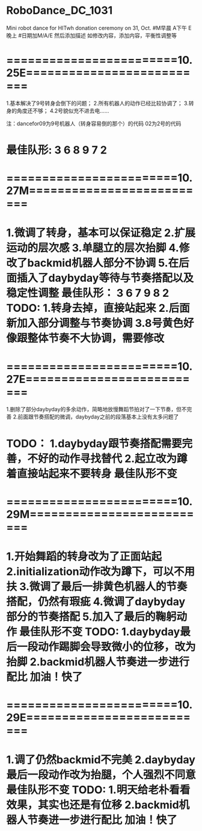 # RoboDance_DC_1031
Mini robot dance for HITwh donation ceremony on 31, Oct.
#M早晨 A下午 E晚上
#日期加M/A/E 然后添加描述 如修改内容，添加内容，平衡性调整等

========================10.25E==========================
========================================================
1.基本解决了9号转身会倒下的问题；
2.所有机器人的动作已经比较协调了；
3.转身的角度还不够；
4.2号貌似充不进去电……

注：dancefor09为9号机器人（转身容易倒的那个）的代码
02为2号的代码

最佳队形:
3
6 8
9 7 2
========================================================

========================10.27M==========================
========================================================
1.微调了转身，基本可以保证稳定
2.扩展运动的层次感
3.单腿立的层次抬脚
4.修改了backmid机器人部分不协调
5.在后面插入了daybyday等待与节奏搭配以及稳定性调整
最佳队形：
3
6 7
9 8 2
TODO:
1.转身去掉，直接站起来
2.后面新加入部分调整与节奏协调
3.8号黄色好像跟整体节奏不大协调，需要修改
===============================================================

========================10.27E==========================
========================================================
1.删除了部分daybyday的多余动作，简略地放慢舞蹈节拍对了一下节奏，但不完善
2.前面跟节奏搭配的微调，daybyday之前的段落基本上没有太多问题了

TODO：
1.daybyday跟节奏搭配需要完善，不好的动作寻找替代
2.起立改为蹲着直接站起来不要转身
最佳队形不变
===============================================================

========================10.29M==========================
========================================================
1.开始舞蹈的转身改为了正面站起
2.initialization动作改为蹲下，可以不用扶
3.微调了最后一排黄色机器人的节奏搭配，仍然有瑕疵
4.微调了daybyday部分的节奏搭配
5.加入了最后的鞠躬动作
最佳队形不变
TODO:
1.daybyday最后一段动作踢脚会导致微小的位移，改为抬脚
2.backmid机器人节奏进一步进行配比
加油！快了
========================================================

========================10.29E==========================
========================================================
1.调了仍然backmid不完美
2.daybyday最后一段动作改为抬腿，个人强烈不同意
最佳队形不变
TODO:
1.明天给老朴看看效果，其实也还是有位移
2.backmid机器人节奏进一步进行配比
加油！快了
========================================================